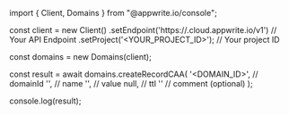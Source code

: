 import { Client, Domains } from "@appwrite.io/console";

const client = new Client()
    .setEndpoint('https://<REGION>.cloud.appwrite.io/v1') // Your API Endpoint
    .setProject('<YOUR_PROJECT_ID>'); // Your project ID

const domains = new Domains(client);

const result = await domains.createRecordCAA(
    '<DOMAIN_ID>', // domainId
    '<NAME>', // name
    '<VALUE>', // value
    null, // ttl
    '<COMMENT>' // comment (optional)
);

console.log(result);

